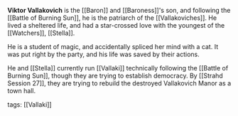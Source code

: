 **Viktor Vallakovich** is the [[Baron]] and [[Baroness]]'s son, and following the [[Battle of Burning Sun]], he is the patriarch of the [[Vallakoviches]]. He lived a sheltered life, and had a star-crossed love with the youngest of the [[Watchers]], [[Stella]].

He is a student of magic, and accidentally spliced her mind with a cat. It was put right by the party, and his life was saved by their actions.

He and [[Stella]] currently run [[Vallaki]] technically following the [[Battle of Burning Sun]], though they are trying to establish democracy. By [[Strahd Session 27]], they are trying to rebuild the destroyed Vallakovich Manor as a town hall.

tags: [[Vallaki]]